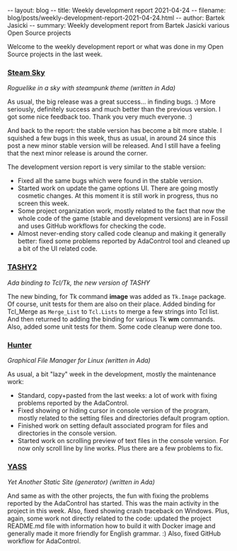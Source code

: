 -- layout: blog
-- title: Weekly development report 2021-04-24
-- filename: blog/posts/weekly-development-report-2021-04-24.html
-- author: Bartek Jasicki
-- summary: Weekly development report from Bartek Jasicki various Open Source projects

Welcome to the weekly development report or what was done in my Open Source
projects in the last week.

### [Steam Sky](https://www.laeran.pl/repositories/steamsky)

*Roguelike in a sky with steampunk theme (written in Ada)*

As usual, the big release was a great success... in finding bugs. :)
More seriously, definitely success and much better than the previous version.
I got some nice feedback too. Thank you very much everyone. :)

And back to the report: the stable version has become a bit more stable. I
squished a few bugs in this week, thus as usual, in around 24 since this post
a new minor stable version will be released. And I still have a feeling that
the next minor release is around the corner.

The development version report is very similar to the stable version:

* Fixed all the same bugs which were found in the stable version.
* Started work on update the game options UI. There are going mostly cosmetic
  changes. At this moment it is still work in progress, thus no screen this week.
* Some project organization work, mostly related to the fact that now the
  whole code of the game (stable and development versions) are in Fossil and
  uses GitHub workflows for checking the code.
* Almost never-ending story called code cleanup and making it generally
  better: fixed some problems reported by AdaControl tool and cleaned up a bit
  of the UI related code.

### [TASHY2](https://www.laeran.pl/repositories/tashy2)

*Ada binding to Tcl/Tk, the new version of TASHY*

The new binding, for Tk command **image** was added as `Tk.Image` package. Of
course, unit tests for them are also on their place. Added binding for
Tcl_Merge as `Merge_List` to `Tcl.Lists` to merge a few strings into Tcl
list. And then returned to adding the binding for various Tk **wm** commands.
Also, added some unit tests for them. Some code cleanup were done too.

### [Hunter](https://www.laeran.pl/repositories/hunter)

*Graphical File Manager for Linux (written in Ada)*

As usual, a bit "lazy" week in the development, mostly the maintenance work:

* Standard, copy+pasted from the last weeks: a lot of work with fixing problems
  reported by the AdaControl.
* Fixed showing or hiding cursor in console version of the program, mostly
  related to the setting files and directories default program option.
* Finished work on setting default associated program for files and directories
  in the console version.
* Started work on scrolling preview of text files in the console version. For
  now only scroll line by line works. Plus there are a few problems to fix.

### [YASS](https://www.laeran.pl/repositories/yass)

*Yet Another Static Site (generator) (written in Ada)*

And same as with the other projects, the fun with fixing the problems reported
by the AdaControl has started. This was the main activity in the project in
this week. Also, fixed showing crash traceback on Windows. Plus, again, some
work not directly related to the code: updated the project README.md file with
information how to build it with Docker image and generally made it more
friendly for English grammar. :) Also, fixed GitHub workflow for AdaControl.
